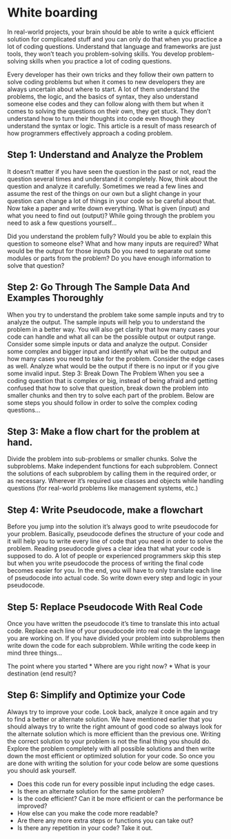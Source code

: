 # White boarding

In real-world projects, your brain should be able to write a quick efficient solution for complicated stuff and you can only do that when you practice a lot of coding questions. Understand that language and frameworks are just tools, they won’t teach you problem-solving skills. You develop problem-solving skills when you practice a lot of coding questions.

Every developer has their own tricks and they follow their own pattern to solve coding problems but when it comes to new developers they are always uncertain about where to start. A lot of them understand the problems, the logic, and the basics of syntax, they also understand someone else codes and they can follow along with them but when it comes to solving the questions on their own, they get stuck. They don’t understand how to turn their thoughts into code even though they understand the syntax or logic. This article is a result of mass research of how programmers effectively approach a coding problem.

## Step 1: Understand and Analyze the Problem

It doesn’t matter if you have seen the question in the past or not, read the question several times and understand it completely. Now, think about the question and analyze it carefully. Sometimes we read a few lines and assume the rest of the things on our own but a slight change in your question can change a lot of things in your code so be careful about that. Now take a paper and write down everything. What is given (input) and what you need to find out (output)? While going through the problem you need to ask a few questions yourself…

Did you understand the problem fully? Would you be able to explain this question to someone else? What and how many inputs are required? What would be the output for those inputs Do you need to separate out some modules or parts from the problem? Do you have enough information to solve that question?

## Step 2: Go Through The Sample Data And Examples Thoroughly

When you try to understand the problem take some sample inputs and try to analyze the output. The sample inputs will help you to understand the problem in a better way. You will also get clarity that how many cases your code can handle and what all can be the possible output or output range. Consider some simple inputs or data and analyze the output. Consider some complex and bigger input and identify what will be the output and how many cases you need to take for the problem. Consider the edge cases as well. Analyze what would be the output if there is no input or if you give some invalid input. Step 3: Break Down The Problem When you see a coding question that is complex or big, instead of being afraid and getting confused that how to solve that question, break down the problem into smaller chunks and then try to solve each part of the problem. Below are some steps you should follow in order to solve the complex coding questions…

## Step 3: Make a flow chart for the problem at hand.

Divide the problem into sub-problems or smaller chunks. Solve the subproblems. Make independent functions for each subproblem. Connect the solutions of each subproblem by calling them in the required order, or as necessary. Wherever it’s required use classes and objects while handling questions (for real-world problems like management systems, etc.)

## Step 4: Write Pseudocode, make a flowchart

Before you jump into the solution it’s always good to write pseudocode for your problem. Basically, pseudocode defines the structure of your code and it will help you to write every line of code that you need in order to solve the problem. Reading pseudocode gives a clear idea that what your code is supposed to do. A lot of people or experienced programmers skip this step but when you write pseudocode the process of writing the final code becomes easier for you. In the end, you will have to only translate each line of pseudocode into actual code. So write down every step and logic in your pseudocode.

## Step 5: Replace Pseudocode With Real Code

Once you have written the pseudocode it’s time to translate this into actual code. Replace each line of your pseudocode into real code in the language you are working on. If you have divided your problem into subproblems then write down the code for each subproblem. While writing the code keep in mind three things…

The point where you started * Where are you right now? * What is your destination (end result)?

## Step 6: Simplify and Optimize your Code

Always try to improve your code. Look back, analyze it once again and try to find a better or alternate solution. We have mentioned earlier that you should always try to write the right amount of good code so always look for the alternate solution which is more efficient than the previous one. Writing the correct solution to your problem is not the final thing you should do. Explore the problem completely with all possible solutions and then write down the most efficient or optimized solution for your code. So once you are done with writing the solution for your code below are some questions you should ask yourself.

- Does this code run for every possible input including the edge cases.
- Is there an alternate solution for the same problem?
- Is the code efficient? Can it be more efficient or can the performance be improved?
- How else can you make the code more readable?
- Are there any more extra steps or functions you can take out?
- Is there any repetition in your code? Take it out.
